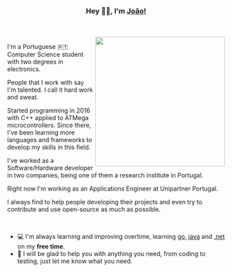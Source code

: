 <div align="center">
<h3> Hey 👋🏽, I'm <a href="joaoofreitas.antonws.com">João!</a> </h3>
</br>

<!----
<img align="center" src="https://user-images.githubusercontent.com/31630346/90116593-9c234980-dd4d-11ea-8c1d-d52401b8587a.png"/>
https://user-images.githubusercontent.com/31630346/99154991-185e5d80-26ac-11eb-81ee-dbc1073db77a.png
---->
</div>
</br>

<img align="right" width="300" src="https://user-images.githubusercontent.com/31630346/99154991-185e5d80-26ac-11eb-81ee-dbc1073db77a.png" />



I'm a Portuguese 🇵🇹 Computer Science student with two degrees in electronics.

People that I work with say I'm talented. I call it hard work and sweat.

Started programming in 2016 with C++ applied to ATMega microcontrollers. Since there, I've been learning more languages and frameworks to develop my skills in this field. 

I've worked as a Software/Hardware developer in two companies, being one of them a research institute in Portugal.

Right now I'm working as an Applications Engineer at Unipartner Portugal.

I always find to help people developing their projects and even try to contribute and use open-source as much as possible.

</br>


- 💻 I'm always learning and improving overtime, learning [go](https://github.com/golang/go), [java](https://www.java.com) and [.net](https://dotnet.microsoft.com/) on my __free time__. 
- 🧪 I will be glad to help you with anything you need, from coding to testing, just let me know what you need. 

</br>
<!--
<a href="https://github.com/joaoofreitas">
  <img weight="500" align="center" src="https://github-readme-stats.vercel.app/api/top-langs/?username=joaoofreitas&hide=html,css&title_color=ffffff&text_color=c9cacc&icon_color=2bbc8a&bg_color=1d1f21" />
</a> -->

<!--
![image](https://github.com/saadeghi/saadeghi/blob/master/dino.gif)
-->

